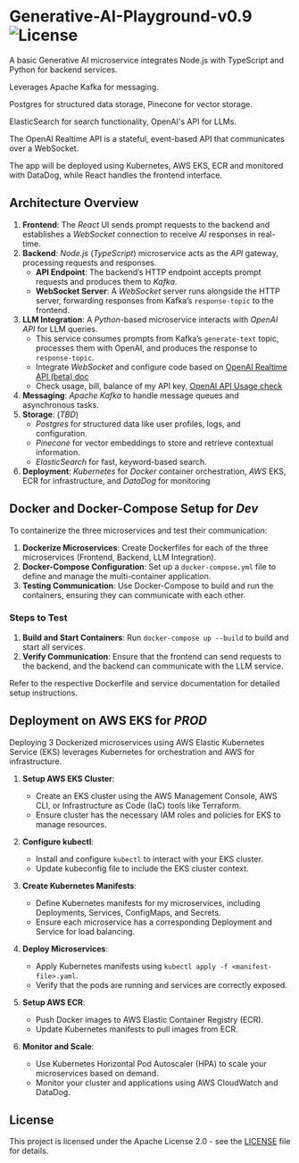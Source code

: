 # Generative-AI-Playground-v0.9 ![License](https://img.shields.io/badge/license-Apache%202.0-blue.svg)

A basic Generative AI microservice integrates Node.js with TypeScript and Python for backend services.

Leverages Apache Kafka for messaging.

Postgres for structured data storage, Pinecone for vector storage.

ElasticSearch for search functionality, OpenAI's API for LLMs.

The OpenAI Realtime API is a stateful, event-based API that communicates over a WebSocket.

The app will be deployed using Kubernetes, AWS EKS, ECR and monitored with DataDog, while React handles the frontend interface.

## Architecture Overview

1. **Frontend**: The _React_ UI sends prompt requests to the backend and establishes a _WebSocket_ connection to receive _AI_ responses in real-time.
2. **Backend**: _Node.js_ (_TypeScript_) microservice acts as the _API_ gateway, processing requests and responses.
   - **API Endpoint**: The backend’s HTTP endpoint accepts prompt requests and produces them to _Kafka_.
   - **WebSocket Server**: A _WebSocket_ server runs alongside the HTTP server, forwarding responses from Kafka’s `response-topic` to the frontend.
3. **LLM Integration**: A _Python_-based microservice interacts with _OpenAI API_ for LLM queries.
   - This service consumes prompts from Kafka’s `generate-text` topic, processes them with OpenAI, and produces the response to `response-topic`.
   - Integrate _WebSocket_ and configure code based on [OpenAI Realtime API (beta) doc](https://platform.openai.com/docs/guides/realtime/overview)
   - Check usage, bill, balance of my API key, [OpenAI API Usage check](https://platform.openai.com/settings/organization/usage)
4. **Messaging**: _Apache Kafka_ to handle message queues and asynchronous tasks.
5. **Storage**: (_TBD_)
   - _Postgres_ for structured data like user profiles, logs, and configuration.
   - _Pinecone_ for vector embeddings to store and retrieve contextual information.
   - _ElasticSearch_ for fast, keyword-based search.
6. **Deployment**: _Kubernetes_ for _Docker_ container orchestration, _AWS_ EKS, ECR for infrastructure, and _DataDog_ for monitoring

## Docker and Docker-Compose Setup for _Dev_

To containerize the three microservices and test their communication:

1. **Dockerize Microservices**: Create Dockerfiles for each of the three microservices (Frontend, Backend, LLM Integration).
2. **Docker-Compose Configuration**: Set up a `docker-compose.yml` file to define and manage the multi-container application.
3. **Testing Communication**: Use Docker-Compose to build and run the containers, ensuring they can communicate with each other.

### Steps to Test

1. **Build and Start Containers**: Run `docker-compose up --build` to build and start all services.
2. **Verify Communication**: Ensure that the frontend can send requests to the backend, and the backend can communicate with the LLM service.

Refer to the respective Dockerfile and service documentation for detailed setup instructions.

## Deployment on AWS EKS for _PROD_

Deploying 3 Dockerized microservices using AWS Elastic Kubernetes Service (EKS) leverages Kubernetes for orchestration and AWS for infrastructure.

1. **Setup AWS EKS Cluster**:

   - Create an EKS cluster using the AWS Management Console, AWS CLI, or Infrastructure as Code (IaC) tools like Terraform.
   - Ensure cluster has the necessary IAM roles and policies for EKS to manage resources.

2. **Configure kubectl**:

   - Install and configure `kubectl` to interact with your EKS cluster.
   - Update kubeconfig file to include the EKS cluster context.

3. **Create Kubernetes Manifests**:

   - Define Kubernetes manifests for my microservices, including Deployments, Services, ConfigMaps, and Secrets.
   - Ensure each microservice has a corresponding Deployment and Service for load balancing.

4. **Deploy Microservices**:

   - Apply Kubernetes manifests using `kubectl apply -f <manifest-file>.yaml`.
   - Verify that the pods are running and services are correctly exposed.

5. **Setup AWS ECR**:

   - Push Docker images to AWS Elastic Container Registry (ECR).
   - Update Kubernetes manifests to pull images from ECR.

6. **Monitor and Scale**:
   - Use Kubernetes Horizontal Pod Autoscaler (HPA) to scale your microservices based on demand.
   - Monitor your cluster and applications using AWS CloudWatch and DataDog.

## License

This project is licensed under the Apache License 2.0 - see the [LICENSE](LICENSE) file for details.
